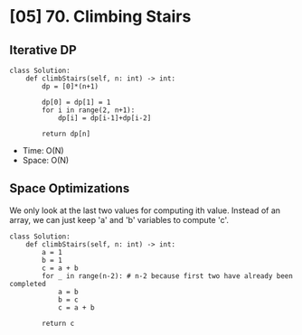 # [05] 70. Climbing Stairs

## Iterative DP

```python3
class Solution:
    def climbStairs(self, n: int) -> int:
        dp = [0]*(n+1)
        
        dp[0] = dp[1] = 1
        for i in range(2, n+1):
            dp[i] = dp[i-1]+dp[i-2]
        
        return dp[n]
```

- Time: O(N)
- Space: O(N)

## Space Optimizations
We only look at the last two values for computing ith value. Instead of an array, we can just keep 'a' and 'b' variables to compute 'c'.

```python3
class Solution:
    def climbStairs(self, n: int) -> int:
        a = 1
        b = 1
        c = a + b
        for _ in range(n-2): # n-2 because first two have already been completed
            a = b
            b = c
            c = a + b

        return c
```
